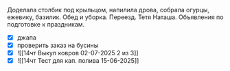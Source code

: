 Доделала столбик под крыльцом, напилила дрова, собрала огурцы, ежевику, базилик. Обед и уборка. Переезд. Тетя Наташа. Объявления по подготовке к праздникам.
- [x] джапа
- [x] проверить заказ на бусины
- [x] ![[14чт Выкуп ковров 02-07-2025 2 из 3]]
- [x] ![[14чт Тест для кап. полива 15-06-2025]]